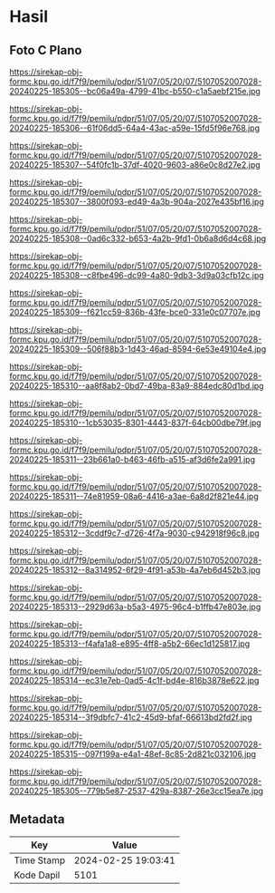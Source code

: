 # Hasil

## Foto C Plano

https://sirekap-obj-formc.kpu.go.id/f7f9/pemilu/pdpr/51/07/05/20/07/5107052007028-20240225-185305--bc06a49a-4799-41bc-b550-c1a5aebf215e.jpg

https://sirekap-obj-formc.kpu.go.id/f7f9/pemilu/pdpr/51/07/05/20/07/5107052007028-20240225-185306--61f06dd5-64a4-43ac-a59e-15fd5f96e768.jpg

https://sirekap-obj-formc.kpu.go.id/f7f9/pemilu/pdpr/51/07/05/20/07/5107052007028-20240225-185307--54f0fc1b-37df-4020-9603-a86e0c8d27e2.jpg

https://sirekap-obj-formc.kpu.go.id/f7f9/pemilu/pdpr/51/07/05/20/07/5107052007028-20240225-185307--3800f093-ed49-4a3b-904a-2027e435bf16.jpg

https://sirekap-obj-formc.kpu.go.id/f7f9/pemilu/pdpr/51/07/05/20/07/5107052007028-20240225-185308--0ad6c332-b653-4a2b-9fd1-0b6a8d6d4c68.jpg

https://sirekap-obj-formc.kpu.go.id/f7f9/pemilu/pdpr/51/07/05/20/07/5107052007028-20240225-185308--c8fbe496-dc99-4a80-9db3-3d9a03cfb12c.jpg

https://sirekap-obj-formc.kpu.go.id/f7f9/pemilu/pdpr/51/07/05/20/07/5107052007028-20240225-185309--f621cc59-836b-43fe-bce0-331e0c07707e.jpg

https://sirekap-obj-formc.kpu.go.id/f7f9/pemilu/pdpr/51/07/05/20/07/5107052007028-20240225-185309--506f88b3-1d43-46ad-8594-6e53e49104e4.jpg

https://sirekap-obj-formc.kpu.go.id/f7f9/pemilu/pdpr/51/07/05/20/07/5107052007028-20240225-185310--aa8f8ab2-0bd7-49ba-83a9-884edc80d1bd.jpg

https://sirekap-obj-formc.kpu.go.id/f7f9/pemilu/pdpr/51/07/05/20/07/5107052007028-20240225-185310--1cb53035-8301-4443-837f-64cb00dbe79f.jpg

https://sirekap-obj-formc.kpu.go.id/f7f9/pemilu/pdpr/51/07/05/20/07/5107052007028-20240225-185311--23b661a0-b463-46fb-a515-af3d6fe2a991.jpg

https://sirekap-obj-formc.kpu.go.id/f7f9/pemilu/pdpr/51/07/05/20/07/5107052007028-20240225-185311--74e81959-08a6-4416-a3ae-6a8d2f821e44.jpg

https://sirekap-obj-formc.kpu.go.id/f7f9/pemilu/pdpr/51/07/05/20/07/5107052007028-20240225-185312--3cddf9c7-d726-4f7a-9030-c942918f96c8.jpg

https://sirekap-obj-formc.kpu.go.id/f7f9/pemilu/pdpr/51/07/05/20/07/5107052007028-20240225-185312--8a314952-6f29-4f91-a53b-4a7eb6d452b3.jpg

https://sirekap-obj-formc.kpu.go.id/f7f9/pemilu/pdpr/51/07/05/20/07/5107052007028-20240225-185313--2929d63a-b5a3-4975-96c4-b1ffb47e803e.jpg

https://sirekap-obj-formc.kpu.go.id/f7f9/pemilu/pdpr/51/07/05/20/07/5107052007028-20240225-185313--f4afa1a8-e895-4ff8-a5b2-66ec1d125817.jpg

https://sirekap-obj-formc.kpu.go.id/f7f9/pemilu/pdpr/51/07/05/20/07/5107052007028-20240225-185314--ec31e7eb-0ad5-4c1f-bd4e-816b3878e622.jpg

https://sirekap-obj-formc.kpu.go.id/f7f9/pemilu/pdpr/51/07/05/20/07/5107052007028-20240225-185314--3f9dbfc7-41c2-45d9-bfaf-66613bd2fd2f.jpg

https://sirekap-obj-formc.kpu.go.id/f7f9/pemilu/pdpr/51/07/05/20/07/5107052007028-20240225-185315--097f199a-e4a1-48ef-8c85-2d821c032106.jpg

https://sirekap-obj-formc.kpu.go.id/f7f9/pemilu/pdpr/51/07/05/20/07/5107052007028-20240225-185305--779b5e87-2537-429a-8387-26e3cc15ea7e.jpg


## Metadata

| Key        | Value               |
| ---------- | ------------------- |
| Time Stamp | 2024-02-25 19:03:41 |
| Kode Dapil | 5101                |



